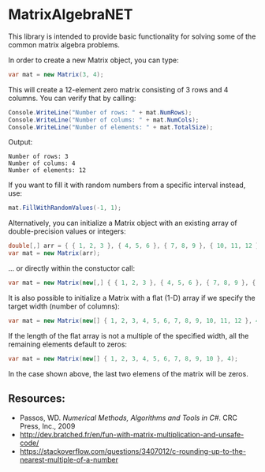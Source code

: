 # MatrixAlgebraNET

This library is intended to provide basic functionality for solving some of the common matrix algebra problems.

In order to create a new Matrix object, you can type:
```c#
var mat = new Matrix(3, 4);
```
This will create a 12-element zero matrix consisting of 3 rows and 4 columns. You can verify that by calling:
```c#
Console.WriteLine("Number of rows: " + mat.NumRows);
Console.WriteLine("Number of colums: " + mat.NumCols);
Console.WriteLine("Number of elements: " + mat.TotalSize);
```
Output:
```
Number of rows: 3
Number of colums: 4
Number of elements: 12
```
If you want to fill it with random numbers from a specific interval instead, use:
```c#
mat.FillWithRandomValues(-1, 1);
```
Alternatively, you can initialize a Matrix object with an existing array of double-precision values or integers:
```c#
double[,] arr = { { 1, 2, 3 }, { 4, 5, 6 }, { 7, 8, 9 }, { 10, 11, 12 } };
var mat = new Matrix(arr);
```
... or directly within the constuctor call:
```c#
var mat = new Matrix(new[,] { { 1, 2, 3 }, { 4, 5, 6 }, { 7, 8, 9 }, { 10, 11, 12 } });
```
It is also possible to initialize a Matrix with a flat (1-D) array if we specify the target width (number of columns):
```c#
var mat = new Matrix(new[] { 1, 2, 3, 4, 5, 6, 7, 8, 9, 10, 11, 12 }, 4);
```
If the length of the flat array is not a multiple of the specified width, all the remaining elements default to zeros:
```c#
var mat = new Matrix(new[] { 1, 2, 3, 4, 5, 6, 7, 8, 9, 10 }, 4);
```
In the case shown above, the last two elemens of the matrix will be zeros.

## Resources:  
* Passos, WD. *Numerical Methods, Algorithms and Tools in C#*. CRC Press, Inc., 2009  
* http://dev.bratched.fr/en/fun-with-matrix-multiplication-and-unsafe-code/  
* https://stackoverflow.com/questions/3407012/c-rounding-up-to-the-nearest-multiple-of-a-number

